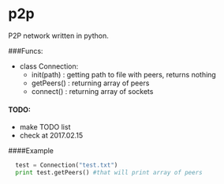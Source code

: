 # p2p
P2P network written in python. 

###Funcs:
  - class Connection:
    - init(path) : getting path to file with peers, returns nothing
    - getPeers() : returning array of peers
    - connect() : returning array of sockets

#### TODO:
  - make TODO list
  - check at 2017.02.15
 

####Example
```python
  test = Connection("test.txt")
  print test.getPeers() #that will print array of peers
```
